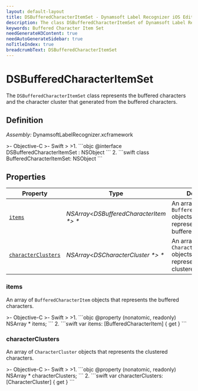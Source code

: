 ```yaml
---
layout: default-layout
title: DSBufferedCharacterItemSet - Dynamsoft Label Recognizer iOS Edition
description: The class DSBufferedCharacterItemSet of Dynamsoft Label Recognizer iOS edition represents the buffered characters and the character clusters that generated from the buffered characters.
keywords: Buffered Character Item Set
needGenerateH3Content: true
needAutoGenerateSidebar: true
noTitleIndex: true
breadcrumbText: DSBufferedCharacterItemSet
---
```


# DSBufferedCharacterItemSet

The `DSBufferedCharacterItemSet` class represents the buffered characters and the character cluster that generated from the buffered characters.

## Definition

*Assembly:* DynamsoftLabelRecognizer.xcframework

<div class="sample-code-prefix"></div>
>- Objective-C
>- Swift
>
>1. 
```objc
@interface DSBufferedCharacterItemSet : NSObject
```
2. 
```swift
class BufferedCharacterItemSet: NSObject
```

## Properties

| Property | Type | Description |
| -------- | ---- | ----------- |
| [`items`](#items) | *NSArray<DSBufferedCharacterItem \*> \** | An array of `BufferedCharacterItem` objects that represents the buffered characters. |
| [`characterClusters`](#characterclusters) | *NSArray<DSCharacterCluster \*> \** | An array of `CharacterCluster` objects that represents the clustered characters. |

### items

An array of `BufferedCharacterItem` objects that represents the buffered characters.

<div class="sample-code-prefix"></div>
>- Objective-C
>- Swift
>
>1. 
```objc
@property (nonatomic, readonly) NSArray<DSBufferedCharacterItem *> * items;
```
2. 
```swift
var items: [BufferedCharacterItem] { get }
```

### characterClusters

An array of `CharacterCluster` objects that represents the clustered characters.

<div class="sample-code-prefix"></div>
>- Objective-C
>- Swift
>
>1. 
```objc
@property (nonatomic, readonly) NSArray<DSCharacterCluster *> * characterClusters;
```
2. 
```swift
var characterClusters: [CharacterCluster] { get }
```
